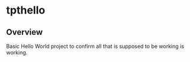 # tpthello

## Overview
Basic Hello World project to confirm all that is supposed to be working is working.